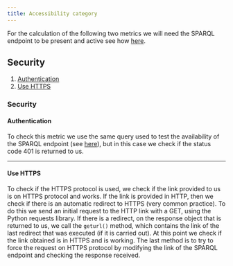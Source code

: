 ```yaml
---
title: Accessibility category
---
```


For the calculation of the following two metrics we will need the SPARQL endpoint to be present and active see how [here](./availability#sparql-endpoint).
## Security
1. [Authentication](#authentication)
2. [Use HTTPS](#use-https)

### **Security**


#### **Authentication**
To check this metric we use the same query used to test the availability of the SPARQL endpoint (see [here](./availability#sparql-endpoint)), but in this case we check if the status code 401 is returned to us.

---

#### **Use HTTPS**
To check if the HTTPS protocol is used, we check if
the link provided to us is on HTTPS protocol and works. If the link is provided in HTTP, then we check if there is an automatic redirect to HTTPS (very common practice). To do this we send an initial request to the HTTP link with a GET, using the Python requests library. If there is a redirect, on the response object that is returned to us, we call the ```geturl()``` method, which contains the link of the last redirect that was executed (if it is carried out). At this point we check if the link obtained is in HTTPS and is working. The last method is to try to force the
request on HTTPS protocol by modifying the link of the SPARQL endpoint and checking the response received.